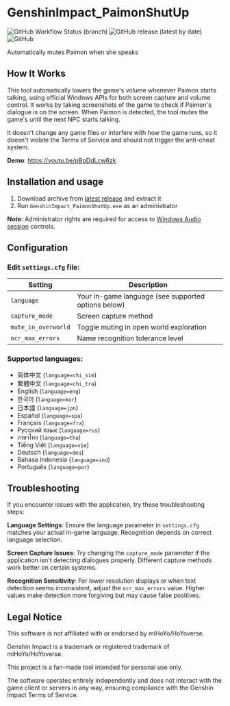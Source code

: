 # GenshinImpact_PaimonShutUp

![GitHub Workflow Status (branch)](https://img.shields.io/github/actions/workflow/status/tmarenko/GenshinImpact_PaimonShutUp/build.yml?branch=main)
![GitHub release (latest by date)](https://img.shields.io/github/downloads/tmarenko/GenshinImpact_PaimonShutUp/total)
![GitHub](https://img.shields.io/github/license/tmarenko/GenshinImpact_PaimonShutUp)

Automatically mutes Paimon when she speaks

## How It Works

This tool automatically lowers the game's volume whenever Paimon starts talking, using official Windows APIs for both screen capture and volume control.
It works by taking screenshots of the game to check if Paimon's dialogue is on the screen.
When Paimon is detected, the tool mutes the game's until the next NPC starts talking.

It doesn't change any game files or interfere with how the game runs, so it doesn't violate the Terms of Service and should not trigger the anti-cheat system.


**Demo**: https://youtu.be/pBpDdLcw6zk

## Installation and usage

1. Download archive from [latest release](https://github.com/tmarenko/GenshinImpact_PaimonShutUp/releases) and extract it
2. Run `GenshinImpact_PaimonShutUp.exe` as an administrator

**Note:** Administrator rights are required for access to [Windows Audio session](https://learn.microsoft.com/en-us/windows/win32/api/audioclient/nn-audioclient-isimpleaudiovolume) controls.

## Configuration

### Edit `settings.cfg` file:

| Setting | Description |
|---------|-------------|
| `language` | Your in-game language (see supported options below) |
| `capture_mode` | Screen capture method |
| `mute_in_overworld` | Toggle muting in open world exploration |
| `ocr_max_errors` | Name recognition tolerance level |

### Supported languages:
- 简体中文 (`language=chi_sim`)
- 繁體中文 (`language=chi_tra`)
- English (`language=eng`)
- 한국어 (`language=kor`)
- 日本語 (`language=jpn`)
- Español (`language=spa`)
- Français (`language=fra`)
- Русский язык (`language=rus`)
- ภาษาไทย (`language=tha`)
- Tiếng Việt (`language=vie`)
- Deutsch (`language=deu`)
- Bahasa Indonesia (`language=ind`)
- Português (`language=por`)

## Troubleshooting

If you encounter issues with the application, try these troubleshooting steps:

**Language Settings**: Ensure the language parameter in `settings.cfg` matches your actual in-game language. Recognition depends on correct language selection.

**Screen Capture Issues**: Try changing the `capture_mode` parameter if the application isn't detecting dialogues properly. Different capture methods work better on certain systems.

**Recognition Sensitivity**: For lower resolution displays or when text detection seems inconsistent, adjust the `ocr_max_errors` value. Higher values make detection more forgiving but may cause false positives.

## Legal Notice

This software is not affiliated with or endorsed by miHoYo/HoYoverse.

Genshin Impact is a trademark or registered trademark of miHoYo/HoYoverse.

This project is a fan-made tool intended for personal use only.

The software operates entirely independently and does not interact with the game
client or servers in any way, ensuring compliance with the Genshin Impact Terms of Service.
